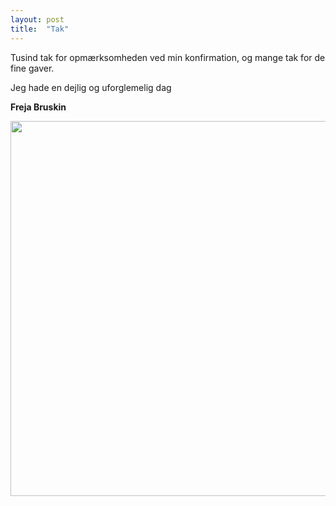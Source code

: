 ```yaml
---
layout: post
title:  "Tak"
---
```


Tusind tak for opmærksomheden ved min konfirmation, og mange tak for de fine gaver.

Jeg hade en dejlig og uforglemelig dag

**Freja Bruskin**


<span class="image object">
<img src="https://konf.hvordanmon.dk/assets/images/IMG_0462.JPG" width="600"/>
</span>
